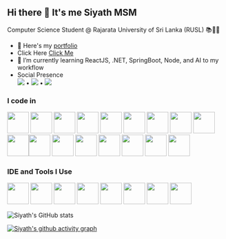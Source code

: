 ## Hi there 👋 It's me Siyath MSM

Computer Science Student @ Rajarata University of Sri Lanka (RUSL) 📚👨‍🎓
- 🔭 Here's my [portfolio](https://siyath.netlify.app/)
- Click Here [Click Me]([https://siyath.netlify.app/](https://docs.google.com/forms/d/e/1FAIpQLScTF3CMQcuvOVRDKN_UwKXWYSEMFVZdt7YYk-RKAlsKS8hRgw/viewform?usp=send_form))                                                
- 🌱 I’m currently learning ReactJS, .NET, SpringBoot, Node, and AI to my workflow
- Social Presence
<br />[<img src="https://img.shields.io/badge/LinkedIn-0077B5?style=for-the-badge&logo=linkedin&logoColor=white" />](https://www.linkedin.com/in/siyath-msm-45b0661b3/) • [<img src="https://img.shields.io/badge/Twitter-1DA1F2?style=for-the-badge&logo=twitter&logoColor=white" />](https://twitter.com/siyathmsm) • [<img src="https://img.shields.io/badge/instagram-d62976?style=for-the-badge&logo=instagram&logoColor=white" />](https://www.instagram.com/siyath_27/)

### I code in
<img height="50" width="50" src="https://img.icons8.com/color/48/000000/python.png" /> <img height="50" width="50" src="https://img.icons8.com/color/48/000000/c-programming.png" /> <img height="50" width="50" src="https://img.icons8.com/color/48/000000/c-plus-plus-logo.png" /> <img height="50" width="50" src="https://img.icons8.com/color/48/000000/java-coffee-cup-logo.png" /> <img height="50" width="50" src="https://img.icons8.com/color/48/000000/html-5.png" /> <img height="50" width="50" src="https://img.icons8.com/color/48/000000/css3.png" /> <img height="50" width="50" src="https://img.icons8.com/color/48/000000/sass.png"/> <img height="50" width="50" src="https://img.icons8.com/color/48/000000/bootstrap.png" />
<img height="50" width="50" src="https://img.icons8.com/color/48/000000/javascript.png"/><img height="50" width="50" src="https://img.icons8.com/color/48/000000/tensorflow.png"/><img height="50" width="50" src="https://img.icons8.com/fluent/48/000000/arduino.png"/> <img height="50" width="50" src="https://img.icons8.com/color/48/000000/react-native.png"/> <img height="50" width="50" src="https://img.icons8.com/color/48/000000/google-firebase-console.png"/> <img height="50" width="50" src="https://img.icons8.com/color/48/000000/mysql-logo.png"/> <img height="50" width="50" src="https://img.icons8.com/color/48/000000/mongodb.png"/> <img height="50" width="50" src="https://img.icons8.com/color/48/000000/nodejs.png"/> <img height="50" width="50" src="https://img.icons8.com/color/48/000000/spring-logo.png"/>

### IDE and Tools I Use
<img height="50" width="50" src="https://img.icons8.com/color/48/000000/visual-studio-code-2019.png"/> <img height="50" width="50" src="https://img.icons8.com/color/48/000000/pycharm.png"/> <img height="50" width="50" src="https://img.icons8.com/color/50/000000/git.png"/> <img height="50" width="50" src="https://img.icons8.com/dusk/64/000000/anaconda.png"/> <img height="50" src="https://img.icons8.com/officel/480/null/java-eclipse.png"/> <img height="50" width="50" src="https://img.icons8.com/doodle/48/000000/adobe-photoshop.png"/> <img height="50" width="50" src="https://img.icons8.com/color/48/000000/figma--v1.png"/> <img height="50" src="https://img.shields.io/badge/Netlify-00C7B7?style=for-the-badge&logo=netlify&logoColor=white"/>

![Siyath's GitHub stats](https://github-readme-stats.vercel.app/api?username=siyathmsm&theme=dark&show_icons=true&&hide=issues,contribs)

[![Siyath's github activity graph](https://github-readme-activity-graph.vercel.app/graph?username=siyathmsm&bg_color=000000&color=ffffff&line=42e236&point=ffffff&area=true&hide_border=true)](https://github.com/ashutosh00710/github-readme-activity-graph)
